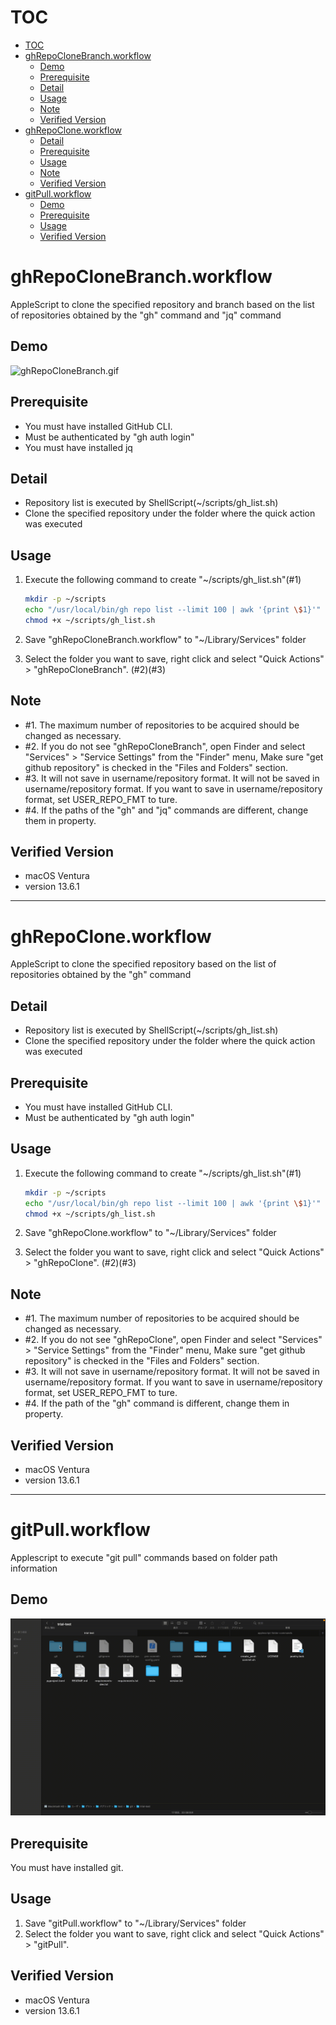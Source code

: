 # TOC

- [TOC](#toc)
- [ghRepoCloneBranch.workflow](#ghrepoclonebranchworkflow)
  - [Demo](#demo)
  - [Prerequisite](#prerequisite)
  - [Detail](#detail)
  - [Usage](#usage)
  - [Note](#note)
  - [Verified Version](#verified-version)
- [ghRepoClone.workflow](#ghrepocloneworkflow)
  - [Detail](#detail-1)
  - [Prerequisite](#prerequisite-1)
  - [Usage](#usage-1)
  - [Note](#note-1)
  - [Verified Version](#verified-version-1)
- [gitPull.workflow](#gitpullworkflow)
  - [Demo](#demo-1)
  - [Prerequisite](#prerequisite-2)
  - [Usage](#usage-2)
  - [Verified Version](#verified-version-2)

# ghRepoCloneBranch.workflow

AppleScript to clone the specified repository and branch based on the list of repositories obtained by the "gh" command and "jq" command

## Demo

![ghRepoCloneBranch.gif](../../.demofile/demo_ghRepoCloneBranch.gif)

## Prerequisite

- You must have installed GitHub CLI.
- Must be authenticated by "gh auth login"
- You must have installed jq

## Detail

- Repository list is executed by ShellScript(~/scripts/gh_list.sh)
- Clone the specified repository under the folder where the quick action was executed

## Usage

1. Execute the following command to create "~/scripts/gh_list.sh"(#1)

    ```bash
    mkdir -p ~/scripts
    echo "/usr/local/bin/gh repo list --limit 100 | awk '{print \$1}'" > ~/scripts/gh_list.sh
    chmod +x ~/scripts/gh_list.sh
    ```

2. Save "ghRepoCloneBranch.workflow" to "~/Library/Services" folder
3. Select the folder you want to save, right click and select "Quick Actions" > "ghRepoCloneBranch". (#2)(#3)

## Note

- #1. The maximum number of repositories to be acquired should be changed as necessary.
- #2. If you do not see "ghRepoCloneBranch", open Finder and select "Services" > "Service Settings" from the "Finder" menu,
      Make sure "get github repository" is checked in the "Files and Folders" section.
- #3. It will not save in username/repository format.
      It will not be saved in username/repository format.
      If you want to save in username/repository format, set USER_REPO_FMT to ture.
- #4. If the paths of the "gh" and "jq" commands are different, change them in property.

## Verified Version

- macOS Ventura
- version 13.6.1

---

# ghRepoClone.workflow

AppleScript to clone the specified repository based on the list of repositories obtained by the "gh" command

## Detail

- Repository list is executed by ShellScript(~/scripts/gh_list.sh)
- Clone the specified repository under the folder where the quick action was executed

## Prerequisite

- You must have installed GitHub CLI.
- Must be authenticated by "gh auth login"

## Usage

1. Execute the following command to create "~/scripts/gh_list.sh"(#1)

    ```bash
    mkdir -p ~/scripts
    echo "/usr/local/bin/gh repo list --limit 100 | awk '{print \$1}'" > ~/scripts/gh_list.sh
    chmod +x ~/scripts/gh_list.sh
    ```

2. Save "ghRepoClone.workflow" to "~/Library/Services" folder
3. Select the folder you want to save, right click and select "Quick Actions" > "ghRepoClone". (#2)(#3)

## Note

- #1. The maximum number of repositories to be acquired should be changed as necessary.
- #2. If you do not see "ghRepoClone", open Finder and select "Services" > "Service Settings" from the "Finder" menu,
      Make sure "get github repository" is checked in the "Files and Folders" section.
- #3. It will not save in username/repository format.
      It will not be saved in username/repository format.
      If you want to save in username/repository format, set USER_REPO_FMT to ture.
- #4. If the path of the "gh" command is different, change them in property.

## Verified Version

- macOS Ventura
- version 13.6.1

---

# gitPull.workflow

Applescript to execute "git pull" commands based on folder path information

## Demo

![gitPull.gif](../../.demofile/demo_gitPull.gif)

## Prerequisite

You must have installed git.

## Usage

1. Save "gitPull.workflow" to "~/Library/Services" folder
2. Select the folder you want to save, right click and select "Quick Actions" > "gitPull".

## Verified Version

- macOS Ventura
- version 13.6.1
